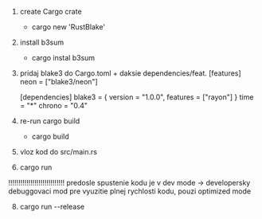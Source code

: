1) create Cargo crate
    - cargo new 'RustBlake'

2) install b3sum
    - cargo instal b3sum

3) pridaj blake3 do Cargo.toml + daksie dependencies/feat.
    [features]
    neon = ["blake3/neon"]

    [dependencies]
    blake3 = { version = "1.0.0", features = ["rayon"] }
    time = "*"
    chrono = "0.4"

4) re-run cargo build
    - cargo build

5) vloz kod do  src/main.rs

6) cargo run


!!!!!!!!!!!!!!!!!!!!!!!!!!!!
predosle spustenie kodu je v dev mode -> developersky debuggovaci mod
pre vyuzitie plnej rychlosti kodu, pouzi optimized mode

8) cargo run --release